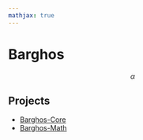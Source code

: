```yaml
---
mathjax: true
---
```


# Barghos

$$\alpha$$

## Projects

* [Barghos-Core](barghos-core/index.md)
* [Barghos-Math](barghos-math/index.md)
